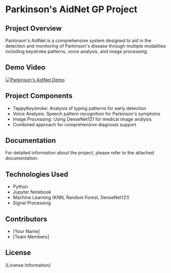 # Parkinson's AidNet GP Project

## Project Overview
Parkinson's AidNet is a comprehensive system designed to aid in the detection and monitoring of Parkinson's disease through multiple modalities including keystroke patterns, voice analysis, and image processing.

## Demo Video
[![Parkinson's AidNet Demo](https://img.youtube.com/vi/pAPkpdasH8A/0.jpg )](https://youtu.be/pAPkpdasH8A )

## Project Components
- TappyKeystroke: Analysis of typing patterns for early detection
- Voice Analysis: Speech pattern recognition for Parkinson's symptoms
- Image Processing: Using DenseNet121 for medical image analysis
- Combined approach for comprehensive diagnosis support

## Documentation
For detailed information about the project, please refer to the attached documentation.

## Technologies Used
- Python
- Jupyter Notebook
- Machine Learning (KNN, Random Forest, DenseNet121)
- Signal Processing

## Contributors
- [Your Name]
- [Team Members]

## License
[License Information]
